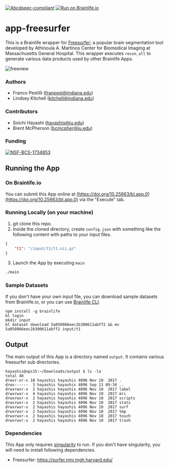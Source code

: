 [![Abcdspec-compliant](https://img.shields.io/badge/ABCD_Spec-v1.1-green.svg)](https://github.com/brain-life/abcd-spec)
[![Run on Brainlife.io](https://img.shields.io/badge/Brainlife-bl.app.1-blue.svg)](https://doi.org/10.25663/bl.app.0)

# app-freesurfer

This is a Brainlife wrapper for [Freesurfer](https://surfer.nmr.mgh.harvard.edu/); a popular brain segmentation tool developed by Athinoula A. Martinos Center for Biomedical Imaging at Massachusetts General Hospital. This wrapper executes `recon_all` to generate various data products used by other Brainlife Apps.

![freeview](https://medicine.uiowa.edu/mri/sites/medicine.uiowa.edu.mri/files/brain1.png)

### Authors
- Franco Pestilli (franpest@indiana.edu)
- Lindsey Kitchell (kitchell@indiana.edu)

### Contributors
- Soichi Hayashi (hayashis@iu.edu)
- Brent McPherson (bcmcpher@iu.edu)

### Funding 
[![NSF-BCS-1734853](https://img.shields.io/badge/NSF_BCS-1734853-blue.svg)](https://nsf.gov/awardsearch/showAward?AWD_ID=1734853)

## Running the App 

### On Brainlife.io

You can submit this App online at [https://doi.org/10.25663/bl.app.0](https://doi.org/10.25663/bl.app.0) via the "Execute" tab.

### Running Locally (on your machine)

1. git clone this repo.
2. Inside the cloned directory, create `config.json` with something like the following content with paths to your input files.

```json
{
    "t1": "/input/t1/t1.nii.gz"
}
```

3. Launch the App by executing `main`

```bash
./main
```

### Sample Datasets

If you don't have your own input file, you can download sample datasets from Brainlife.io, or you can use [Brainlife CLI](https://github.com/brain-life/cli).

```
npm install -g brainlife
bl login
mkdir input
bl dataset download 5a050966eec2b300611abff2 && mv 5a050966eec2b300611abff2 input/t1
```

## Output

The main output of this App is a directory named `output`. It contains various freesurfer sub directories.

```
hayashis@xps15:~/Downloads/output $ ls -la
total 40
drwxr-xr-x 10 hayashis hayashis 4096 Nov 10  2017 .
drwx------  3 hayashis hayashis 4096 Sep 11 09:34 ..
drwxrwxr-x  2 hayashis hayashis 4096 Nov 10  2017 label
drwxrwxr-x  4 hayashis hayashis 4096 Nov 10  2017 mri
drwxrwxr-x  2 hayashis hayashis 4096 Nov 10  2017 scripts
drwxrwxr-x  2 hayashis hayashis 4096 Nov 10  2017 stats
drwxrwxr-x  2 hayashis hayashis 4096 Nov 10  2017 surf
drwxrwxr-x  2 hayashis hayashis 4096 Nov 10  2017 tmp
drwxrwxr-x  2 hayashis hayashis 4096 Nov 10  2017 touch
drwxrwxr-x  2 hayashis hayashis 4096 Nov 10  2017 trash
```

### Dependencies

This App only requires [singularity](https://www.sylabs.io/singularity/) to run. If you don't have singularity, you will need to install following dependencies.  

  - Freesurfer: https://surfer.nmr.mgh.harvard.edu/
